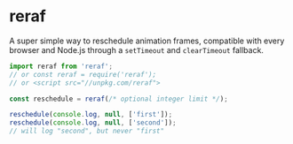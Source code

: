 # reraf

A super simple way to reschedule animation frames, compatible with every browser and Node.js through a `setTimeout` and `clearTimeout` fallback.

```js
import reraf from 'reraf';
// or const reraf = require('reraf');
// or <script src="//unpkg.com/reraf">

const reschedule = reraf(/* optional integer limit */);

reschedule(console.log, null, ['first']);
reschedule(console.log, null, ['second']);
// will log "second", but never "first"
```
